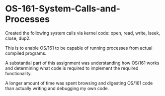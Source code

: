 # OS-161-System-Calls-and-Processes

Created the following system calls via kernel code: open, read, write, lseek, close, dup2.

This is to enable OS/161 to be capable of running processes from actual compiled programs.


A substantial part of this assignment was understanding how OS/161 works and determining what code is required to implement the required functionality.

A longer amount of time was spent browsing and digesting OS/161 code than actually writing and debugging my own code.
